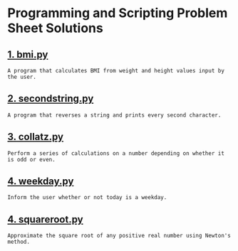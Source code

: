 # Programming and Scripting Problem Sheet Solutions

## [1. bmi.py](bmi.py)

    A program that calculates BMI from weight and height values input by the user.


## [2. secondstring.py](secondstring.py)

    A program that reverses a string and prints every second character.


## [3. collatz.py](collatz.py)

    Perform a series of calculations on a number depending on whether it is odd or even.


## [4. weekday.py](weekday.py)

    Inform the user whether or not today is a weekday.


## [4. squareroot.py](squareroot.py)

    Approximate the square root of any positive real number using Newton's method.